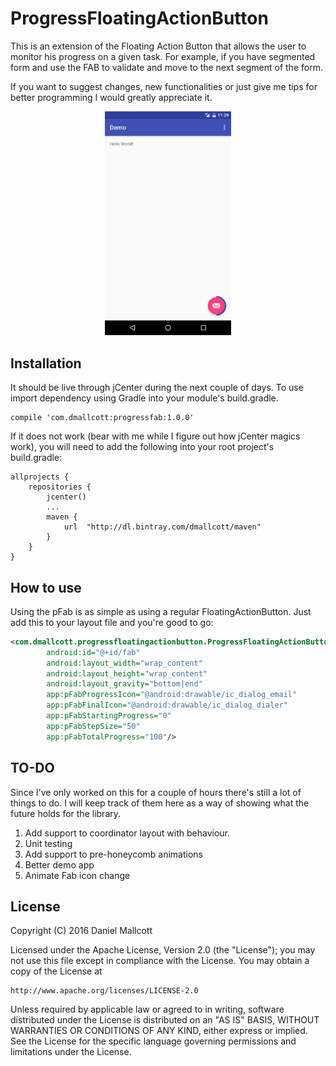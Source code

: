 # ProgressFloatingActionButton 

This is an extension of the Floating Action Button that allows the user to monitor his progress on a given task. For example, if you have segmented form and use the FAB to validate and move to the next segment of the form. 

If you want to suggest changes, new functionalities or just give me tips for better programming I would greatly appreciate it.

<p align="center">
    <img src="media/screenshot.png" alt="Screenshot" width="40%"/>
</p>

## Installation

It should be live through jCenter during the next couple of days. To use import dependency using Gradle into your module's build.gradle.

```
compile 'com.dmallcott:progressfab:1.0.0'
```

If it does not work (bear with me while I figure out how jCenter magics work), you will need to add the following into your root project's build.gradle:

```
allprojects {
    repositories {
        jcenter()
        ...
        maven {
            url  "http://dl.bintray.com/dmallcott/maven"
        }
    }
}
```

## How to use

Using the pFab is as simple as using a regular FloatingActionButton. Just add this to your layout file and you're good to go:

```xml
<com.dmallcott.progressfloatingactionbutton.ProgressFloatingActionButton
        android:id="@+id/fab"
        android:layout_width="wrap_content"
        android:layout_height="wrap_content"
        android:layout_gravity="bottom|end"
        app:pFabProgressIcon="@android:drawable/ic_dialog_email"
        app:pFabFinalIcon="@android:drawable/ic_dialog_dialer"
        app:pFabStartingProgress="0"
        app:pFabStepSize="50"
        app:pFabTotalProgress="100"/>
```

## TO-DO

Since I've only worked on this for a couple of hours there's still a lot of things to do. I will keep track of them here as a way of showing what the future holds for the library.

<ol>
<li>Add support to coordinator layout with behaviour.</li>
<li>Unit testing</li>
<li>Add support to pre-honeycomb animations</li>
<li>Better demo app</li>
<li>Animate Fab icon change</li>
</ol>

## License

Copyright (C) 2016 Daniel Mallcott

Licensed under the Apache License, Version 2.0 (the "License");
you may not use this file except in compliance with the License.
You may obtain a copy of the License at
 
    http://www.apache.org/licenses/LICENSE-2.0
 
Unless required by applicable law or agreed to in writing, software
distributed under the License is distributed on an "AS IS" BASIS,
WITHOUT WARRANTIES OR CONDITIONS OF ANY KIND, either express or implied.
See the License for the specific language governing permissions and
limitations under the License.
 
